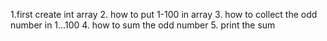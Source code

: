 1.first create int array
2. how to put 1-100 in array
3. how to collect the odd number in 1...100
4. how to sum the odd number
5. print the sum
